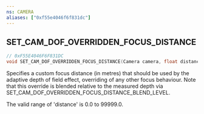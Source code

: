 ```yaml
---
ns: CAMERA
aliases: ["0xf55e4046f6f831dc"]
---
```

## SET_CAM_DOF_OVERRIDDEN_FOCUS_DISTANCE

```c
// 0xF55E4046F6F831DC
void SET_CAM_DOF_OVERRIDDEN_FOCUS_DISTANCE(Camera camera, float distance);
```

Specifies a custom focus distance (in metres) that should be used by the adaptive depth of field effect, overriding of any other focus behaviour. Note that this override is blended relative to the measured depth via SET_CAM_DOF_OVERRIDDEN_FOCUS_DISTANCE_BLEND_LEVEL.

The valid range of 'distance' is 0.0 to 99999.0.

